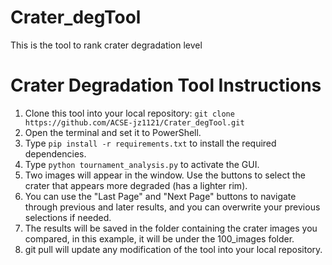 # Crater_degTool
This is the tool to rank crater degradation level

# Crater Degradation Tool Instructions

1. Clone this tool into your local repository: `git clone https://github.com/ACSE-jz1121/Crater_degTool.git`
3. Open the terminal and set it to PowerShell.
4. Type `pip install -r requirements.txt` to install the required dependencies.
5. Type `python tournament_analysis.py` to activate the GUI.
6. Two images will appear in the window. Use the buttons to select the crater that appears more degraded (has a lighter rim).
7. You can use the "Last Page" and "Next Page" buttons to navigate through previous and later results, and you can overwrite your previous selections if needed.
8. The results will be saved in the folder containing the crater images you compared, in this example, it will be under the 100_images folder.
9. git pull will update any modification of the tool into your local repository. 
